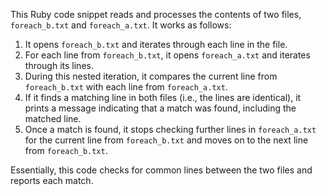 This Ruby code snippet reads and processes the contents of two files, `foreach_b.txt` and `foreach_a.txt`. It works as follows:

1. It opens `foreach_b.txt` and iterates through each line in the file.
2. For each line from `foreach_b.txt`, it opens `foreach_a.txt` and iterates through its lines.
3. During this nested iteration, it compares the current line from `foreach_b.txt` with each line from `foreach_a.txt`.
4. If it finds a matching line in both files (i.e., the lines are identical), it prints a message indicating that a match was found, including the matched line.
5. Once a match is found, it stops checking further lines in `foreach_a.txt` for the current line from `foreach_b.txt` and moves on to the next line from `foreach_b.txt`.

Essentially, this code checks for common lines between the two files and reports each match.
